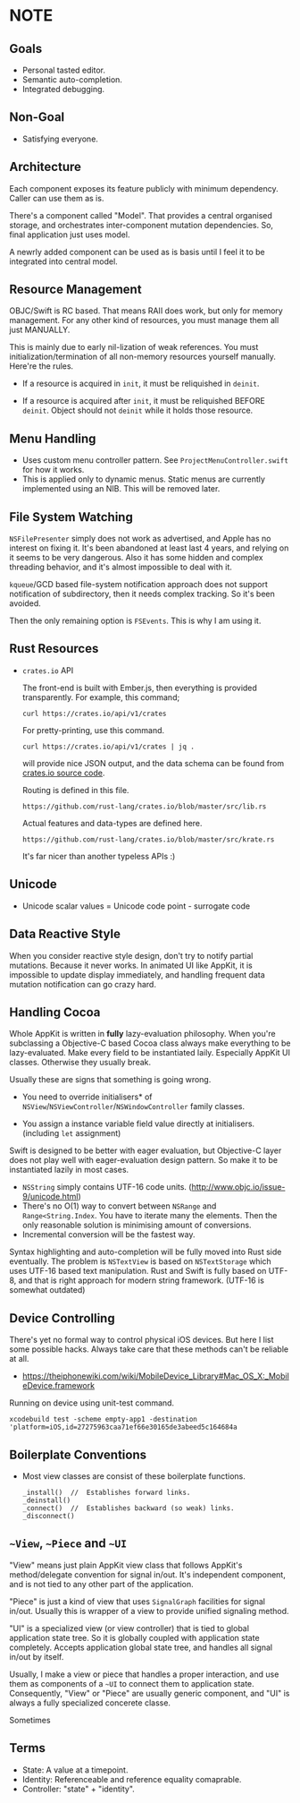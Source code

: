 NOTE
====







Goals
-----
-	Personal tasted editor.
-	Semantic auto-completion.
-	Integrated debugging.

Non-Goal
--------
-	Satisfying everyone.













Architecture
------------

Each component exposes its feature publicly with minimum dependency.
Caller can use them as is. 

There's a component called "Model". That provides a central organised
storage, and orchestrates inter-component mutation dependencies. So,
final application just uses model.

A newrly added component can be used as is basis until I feel it to be
integrated into central model.



Resource Management
-------------------
OBJC/Swift is RC based. That means RAII does work, but only for memory 
management. For any other kind of resources, you must manage them all 
just MANUALLY.

This is mainly due to early nil-lization of weak references. You must
initialization/termination of all non-memory resources yourself 
manually. Here're the rules.

-	If a resource is acquired in `init`, it must be reliquished
	in `deinit`.

-	If a resource is acquired after `init`, it must be reliquished
	BEFORE `deinit`. Object should not `deinit` while it holds 
	those resource.









Menu Handling
-------------

-	Uses custom menu controller pattern. See `ProjectMenuController.swift` for how it works.
-	This is applied only to dynamic menus. Static menus are currently implemented using an NIB.
	This will be removed later.











File System Watching
--------------------
`NSFilePresenter` simply does not work as advertised, and Apple has no
interest on fixing it. It's been abandoned at least last 4 years, and 
relying on it seems to be very dangerous. Also it has some hidden and
complex threading behavior, and it's almost impossible to deal with it.

`kqueue`/GCD based file-system notification approach does not support
notification of subdirectory, then it needs complex tracking. So it's 
been avoided.

Then the only remaining option is `FSEvents`. This is why I am using it.













Rust Resources
--------------

-	`crates.io` API

	The front-end is built with Ember.js, then everything is provided
	transparently. For example, this command;

		curl https://crates.io/api/v1/crates

	For pretty-printing, use this command.

		curl https://crates.io/api/v1/crates | jq .

	will provide nice JSON output, and the data schema can be found 
	from [crates.io source code](https://github.com/rust-lang/crates.io).
	

	Routing is defined in this file.
	
		https://github.com/rust-lang/crates.io/blob/master/src/lib.rs

	Actual features and data-types are defined here.

		https://github.com/rust-lang/crates.io/blob/master/src/krate.rs

	It's far nicer than another typeless APIs :)








Unicode
-------

-	Unicode scalar values = Unicode code point - surrogate code







Data Reactive Style
--------------------
When you consider reactive style design, don't try to notify partial mutations. 
Because it never works. In animated UI like AppKit, it is impossible to update display immediately,
and handling frequent data mutation notification can go crazy hard.










Handling Cocoa
---------------
Whole AppKit is written in **fully** lazy-evaluation philosophy.
When you're subclassing a Objective-C based Cocoa class always make everything
to be lazy-evaluated. Make every field to be instantiated laily. Especially AppKit
UI classes. Otherwise they usually break.

Usually these are signs that something is going wrong.

-	You need to override initialisers* of `NSView`/`NSViewController`/`NSWindowController` 
	family classes. 

-	You assign a instance variable field value directly at initialisers. (including `let` assignment)

Swift is designed to be better with eager evaluation, but Objective-C layer does not play well with
eager-evaluation design pattern. So make it to be instantiated lazily in most cases.



-	`NSString` simply contains UTF-16 code units. (http://www.objc.io/issue-9/unicode.html)
-	There's no O(1) way to convert between `NSRange` and `Range<String.Index`. You have to iterate
	many the elements. Then the only reasonable solution is minimising amount of conversions.
-	Incremental conversion will be the fastest way.

Syntax highlighting and auto-completion will be fully moved into Rust side eventually. 
The problem is `NSTextView` is based on `NSTextStorage` which uses UTF-16 based text manipulation.
Rust and Swift is fully based on UTF-8, and that is right approach for modern string framework. 
(UTF-16 is somewhat outdated) 















Device Controlling
------------------
There's yet no formal way to control physical iOS devices. But here I list some possible hacks.
Always take care that these methods can't be reliable at all.

-	https://theiphonewiki.com/wiki/MobileDevice_Library#Mac_OS_X:_MobileDevice.framework

Running on device using unit-test command.

	xcodebuild test -scheme empty-app1 -destination 'platform=iOS,id=27275963caa71ef66e30165de3abeed5c164684a






Boilerplate Conventions
-----------------------
-	Most view classes are consist of these boilerplate functions.

		_install()	//	Establishes forward links.
		_deinstall()		
		_connect()	//	Establishes backward (so weak) links.
		_disconnect()


`~View`, `~Piece` and `~UI`
---------------------------

"View" means just plain AppKit view class that follows AppKit's method/delegate convention
for signal in/out. It's independent component, and is not tied to any other part of the
application.

"Piece" is just a kind of view that uses `SignalGraph` facilities for signal in/out.
Usually this is wrapper of a view to provide unified signaling method.

"UI" is a specialized view (or view controller) that is tied to global application state 
tree. So it is globally coupled with application state completely. Accepts application 
global state tree, and handles all signal in/out by itself.

Usually, I make a view or piece that handles a proper interaction, and use them as 
components of a `~UI` to connect them to application state. Consequently, "View" or "Piece" are 
usually generic component, and "UI" is always a fully specialized concerete classe.

Sometimes





















Terms
-----

-	State: A value at a timepoint.
-	Identity: Referenceable and reference equality comaprable.
-	Controller: "state" + "identity".




